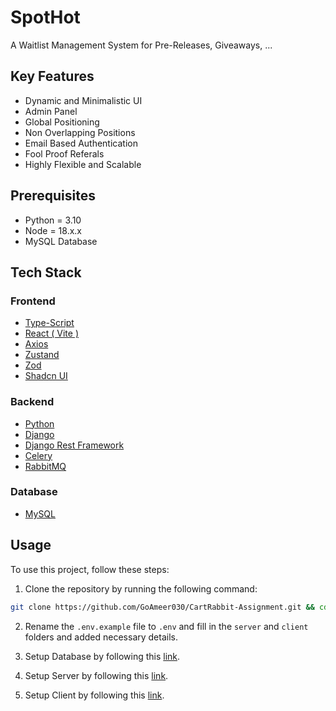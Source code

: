 # SpotHot

A Waitlist Management System for Pre-Releases, Giveaways, ...

## Key Features

-   Dynamic and Minimalistic UI
-   Admin Panel
-   Global Positioning
-   Non Overlapping Positions
-   Email Based Authentication
-   Fool Proof Referals
-   Highly Flexible and Scalable

## Prerequisites

-   Python = 3.10
-   Node = 18.x.x
-   MySQL Database

## Tech Stack

### Frontend

-   [Type-Script](https://www.typescriptlang.org/)
-   [React ( Vite )](https://vitejs.dev/)
-   [Axios](https://axios-http.com/)
-   [Zustand](https://docs.pmnd.rs/zustand/getting-started/introduction)
-   [Zod](https://zod.dev/)
-   [Shadcn UI](https://ui.shadcn.com/)

### Backend

-   [Python](https://www.python.org/)
-   [Django](https://www.djangoproject.com/)
-   [Django Rest Framework](https://www.django-rest-framework.org/)
-   [Celery](https://docs.celeryproject.org/en/stable/)
-   [RabbitMQ](https://www.rabbitmq.com/)

### Database

-   [MySQL](https://www.mysql.com/)

## Usage

To use this project, follow these steps:

1. Clone the repository by running the following command:

```bash
git clone https://github.com/GoAmeer030/CartRabbit-Assignment.git && cd CartRabbit-Assignment
```

2. Rename the `.env.example` file to `.env` and fill in the `server` and `client` folders and added necessary details.

3. Setup Database by following this [link](./server/DATABASE_README.md).

4. Setup Server by following this [link](./server/SERVER_SETUP_README.md).

5. Setup Client by following this [link](./client/CLIENT_SETUP_README.md).

